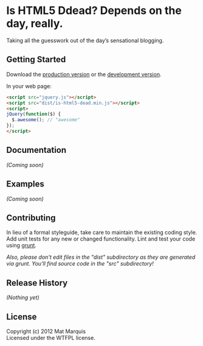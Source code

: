 # Is HTML5 Ddead? Depends on the day, really.

Taking all the guesswork out of the day’s sensational blogging.

## Getting Started
Download the [production version][min] or the [development version][max].

[min]: https://raw.github.com/Wilto/is-html5-dead/master/dist/is-html5-dead.min.js
[max]: https://raw.github.com/Wilto/is-html5-dead/master/dist/is-html5-dead.js

In your web page:

```html
<script src="jquery.js"></script>
<script src="dist/is-html5-dead.min.js"></script>
<script>
jQuery(function($) {
  $.awesome(); // "awesome"
});
</script>
```

## Documentation
_(Coming soon)_

## Examples
_(Coming soon)_

## Contributing
In lieu of a formal styleguide, take care to maintain the existing coding style. Add unit tests for any new or changed functionality. Lint and test your code using [grunt](https://github.com/cowboy/grunt).

_Also, please don't edit files in the "dist" subdirectory as they are generated via grunt. You'll find source code in the "src" subdirectory!_

## Release History
_(Nothing yet)_

## License
Copyright (c) 2012 Mat Marquis  
Licensed under the WTFPL license.

